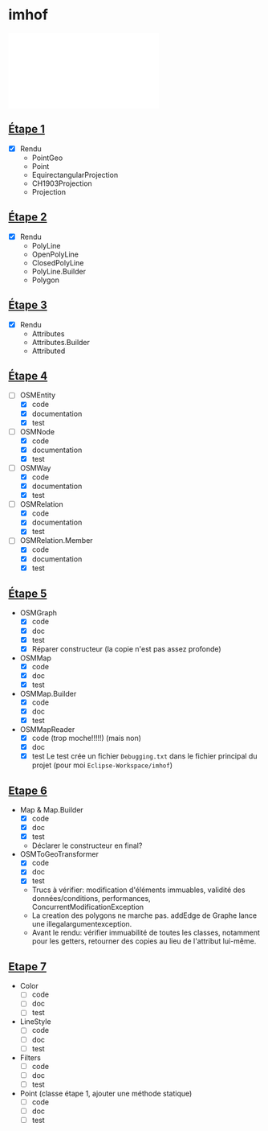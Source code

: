# imhof
![Comment rédiger de la javadoc?](./Javadoc_Guidelines/javadocGuidelines.md)
## [Étape 1](http://cs108.epfl.ch/p01_points.html)
- [x] Rendu
	- PointGeo
	- Point
	- EquirectangularProjection
	- CH1903Projection
	- Projection

## [Étape 2](http://cs108.epfl.ch/p02_geometry.html)
- [x] Rendu
	- PolyLine
	- OpenPolyLine
	- ClosedPolyLine
	- PolyLine.Builder
	- Polygon

## [Étape 3](http://cs108.epfl.ch/p03_attributes.html)
- [x] Rendu
	- Attributes
	- Attributes.Builder
	- Attributed

## [Étape 4](http://cs108.epfl.ch/p04_osm-entities.html)
- [ ] OSMEntity
    - [x] code
    - [x] documentation
    - [x] test
- [ ] OSMNode
    - [x] code
    - [x] documentation
    - [x] test
- [ ] OSMWay
    - [x] code
    - [x] documentation
    - [x] test
- [ ] OSMRelation
    - [x] code
    - [x] documentation
    - [x] test
- [ ] OSMRelation.Member
    - [x] code
    - [x] documentation
    - [x] test

## [Étape 5](http://cs108.epfl.ch/p05_osm-reading.html)
- OSMGraph
	- [x] code
	- [x] doc
	- [x] test
	- [x] Réparer constructeur (la copie n'est pas assez profonde)
- OSMMap
	- [x] code
	- [x] doc
	- [x] test
- OSMMap.Builder
	- [x] code
	- [x] doc
	- [x] test
- OSMMapReader
	- [x] code (trop moche!!!!!) (mais non)
	- [x] doc
	- [x] test
		Le test crée un fichier `Debugging.txt` dans le fichier principal du projet (pour moi `Eclipse-Workspace/imhof`)

## [Etape 6](http://cs108.epfl.ch/p06_osm-to-geo.html)
- Map & Map.Builder
	- [x] code
	- [x] doc
	- [x] test
	- Déclarer le constructeur en final?
- OSMToGeoTransformer
	- [x] code
	- [x] doc
	- [x] test
	- Trucs à vérifier: modification d'éléments immuables, validité des données/conditions, performances, ConcurrentModificationException
	- La creation des polygons ne marche pas. addEdge de Graphe lance une illegalargumentexception.
	- Avant le rendu: vérifier immuabilité de toutes les classes, notamment pour les getters, retourner des copies au lieu de l'attribut lui-même.

## [Etape 7](http://cs108.epfl.ch/p07_drawing-style.html)
- Color
	- [ ] code
	- [ ] doc
	- [ ] test
- LineStyle
	- [ ] code
	- [ ] doc
	- [ ] test
- Filters
	- [ ] code
	- [ ] doc
	- [ ] test

- Point (classe étape 1, ajouter une méthode statique)
	- [ ] code
	- [ ] doc
	- [ ] test
